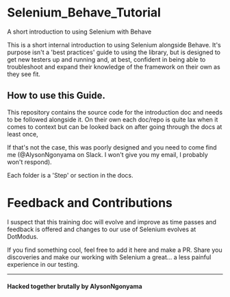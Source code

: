 # Selenium_Behave_Tutorial
A short introduction to using Selenium with Behave

This is a short internal introduction to using Selenium alongside Behave. It's purpose isn't a 'best practices' guide to
using the library, but is designed to get new testers up and running and, at best, confident in being able to troubleshoot
and expand their knowledge of the framework on their own as they see fit.

## How to use this Guide.

This repository contains the source code for the introduction doc and needs to be followed alongside it. On their own
each doc/repo is quite lax when it comes to context but can be looked back on after going through the docs at least once,

If that's not the case, this was poorly designed and you need to come find me (@AlysonNgonyama on Slack. I won't give you
my email, I probably won't respond).

Each folder is a 'Step' or section in the docs.

# Feedback and Contributions

I suspect that this training doc will evolve and improve as time passes and feedback is offered and changes to our 
use of Selenium evolves at DotModus.

If you find something cool, feel free to add it here and make a PR. Share you discoveries and make our working with
Selenium a great... a less painful experience in our testing.


-------------------------------------------------------------------
#### Hacked together brutally by AlysonNgonyama
